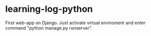 # learning-log-python
First web-app on Django.
Just activate virtual enviroment and enter command "python manage.py runserver".
